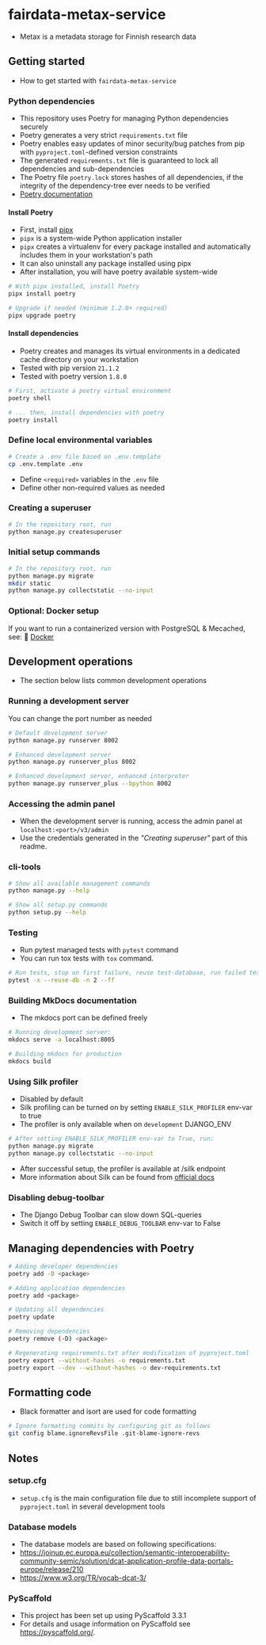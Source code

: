 # fairdata-metax-service

* Metax is a metadata storage for Finnish research data

## Getting started

* How to get started with `fairdata-metax-service`

### Python dependencies

* This repository uses Poetry for managing Python dependencies securely
* Poetry generates a very strict `requirements.txt` file
* Poetry enables easy updates of minor security/bug patches from pip with `pyproject.toml`-defined version constraints
* The generated `requirements.txt` file is guaranteed to lock all dependencies and sub-dependencies
* The Poetry file `poetry.lock` stores hashes of all dependencies, if the integrity of the dependency-tree ever needs to be verified
* [Poetry documentation](https://python-poetry.org/docs/)

#### Install Poetry

* First, install [pipx](https://github.com/pypa/pipx)
* `pipx` is a system-wide Python application installer
* `pipx` creates a virtualenv for every package installed and automatically includes them in your workstation's path
* It can also uninstall any package installed using pipx
* After installation, you will have poetry available system-wide

```bash
# With pipx installed, install Poetry
pipx install poetry

# Upgrade if needed (minimum 1.2.0+ required)
pipx upgrade poetry
```

#### Install dependencies

* Poetry creates and manages its virtual environments in a dedicated cache directory on your workstation
* Tested with pip version `21.1.2`
* Tested with poetry version `1.8.0`

```bash
# First, activate a poetry virtual environment
poetry shell

# ... then, install dependencies with poetry
poetry install
```

### Define local environmental variables

```bash
# Create a .env file based on .env.template
cp .env.template .env
```

* Define `<required>` variables in the `.env` file
* Define other non-required values as needed

### Creating a superuser

```bash
# In the repository root, run
python manage.py createsuperuser
```

### Initial setup commands

```bash
# In the repository root, run
python manage.py migrate
mkdir static
python manage.py collectstatic --no-input 
```

### Optional: Docker setup

If you want to run a containerized version with PostgreSQL & Mecached, see: 🐋 [Docker](docs/developer-guide/install/docker.md)

## Development operations

* The section below lists common development operations

### Running a development server

You can change the port number as needed

```bash
# Default development server
python manage.py runserver 8002

# Enhanced development server
python manage.py runserver_plus 8002

# Enhanced development server, enhanced interpreter
python manage.py runserver_plus --bpython 8002
```

### Accessing the admin panel

* When the development server is running, access the admin panel at `localhost:<port>/v3/admin`
* Use the credentials generated in the _"Creating superuser"_ part of this readme.

### cli-tools

```bash
# Show all available management commands
python manage.py --help

# Show all setup.py commands
python setup.py --help
```

### Testing

* Run pytest managed tests with `pytest` command
* You can run tox tests with `tox` command.

```bash
# Run tests, stop on first failure, reuse test-database, run failed tests first, 2 workers
pytest -x --reuse-db -n 2 --ff
```

### Building MkDocs documentation

* The mkdocs port can be defined freely

```bash
# Running development server:
mkdocs serve -a localhost:8005

# Building mkdocs for production
mkdocs build
```

### Using Silk profiler

* Disabled by default
* Silk profiling can be turned on by setting `ENABLE_SILK_PROFILER` env-var to true
* The profiler is only available when on `development` DJANGO_ENV

```bash
# After setting ENABLE_SILK_PROFILER env-var to True, run:
python manage.py migrate
python manage.py collectstatic --no-input
```

* After successful setup, the profiler is available at /silk endpoint
* More information about Silk can be found from [official docs](https://github.com/jazzband/django-silk)

### Disabling debug-toolbar

* The Django Debug Toolbar can slow down SQL-queries
* Switch it off by setting `ENABLE_DEBUG_TOOLBAR` env-var to False

## Managing dependencies with Poetry

```bash
# Adding developer dependencies 
poetry add -D <package>

# Adding application dependencies
poetry add <package>

# Updating all dependencies
poetry update

# Removing dependencies
poetry remove (-D) <package>

# Regenerating requirements.txt after modification of pyproject.toml
poetry export --without-hashes -o requirements.txt
poetry export --dev --without-hashes -o dev-requirements.txt 
```

## Formatting code

* Black formatter and isort are used for code formatting

```bash
# Ignore formatting commits by configuring git as follows
git config blame.ignoreRevsFile .git-blame-ignore-revs
```

## Notes

### setup.cfg

* `setup.cfg` is the main configuration file due to still incomplete support of `pyproject.toml` in several development tools

### Database models

* The database models are based on following specifications:
* https://joinup.ec.europa.eu/collection/semantic-interoperability-community-semic/solution/dcat-application-profile-data-portals-europe/release/210
* https://www.w3.org/TR/vocab-dcat-3/

### PyScaffold

* This project has been set up using PyScaffold 3.3.1
* For details and usage information on PyScaffold see https://pyscaffold.org/.
